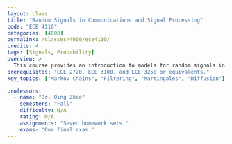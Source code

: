 ```yaml
---
layout: class
title: "Random Signals in Communications and Signal Processing"
code: "ECE 4110"
categories: [4000]
permalink: /classes/4000/ece4110/
credits: 4
tags: [Signals, Probability]
overview: >
  This course provides an introduction to models for random signals in discrete and continuous time, Markov chains, Poisson process, queuing processes, power spectral densities, Gaussian random process, response of linear systems to random signals, and elements of estimation and inference as they arise in communications and digital signal processing systems.
prerequisites: "ECE 2720, ECE 3100, and ECE 3250 or equivalents."
key_topics: ["Markov Chains", "Filtering", "Martingales", "Diffusion"]

professors:
  - name: "Dr. Qing Zhao"
    semesters: "Fall"
    difficulty: N/A
    rating: N/A
    assignments: "Seven homework sets."
    exams: "One final exam."
---
```

